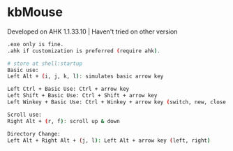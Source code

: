 # kbMouse

Developed on AHK 1.1.33.10 | Haven't tried on other version

```bash
.exe only is fine.
.ahk if customization is preferred (require ahk).
```

```bash
# store at shell:startup
Basic use: 
Left Alt + (i, j, k, l): simulates basic arrow key
```

```bash
Left Ctrl + Basic Use: Ctrl + arrow key
Left Shift + Basic Use: Ctrl + Shift + arrow key
Left Winkey + Basic Use: Ctrl + Winkey + arrow key (switch, new, close desktop)

Scroll use:
Right Alt + (r, f): scroll up & down

Directory Change:
Left Alt + Right Alt + (j, l): Left Alt + arrow key (left, right)
```
